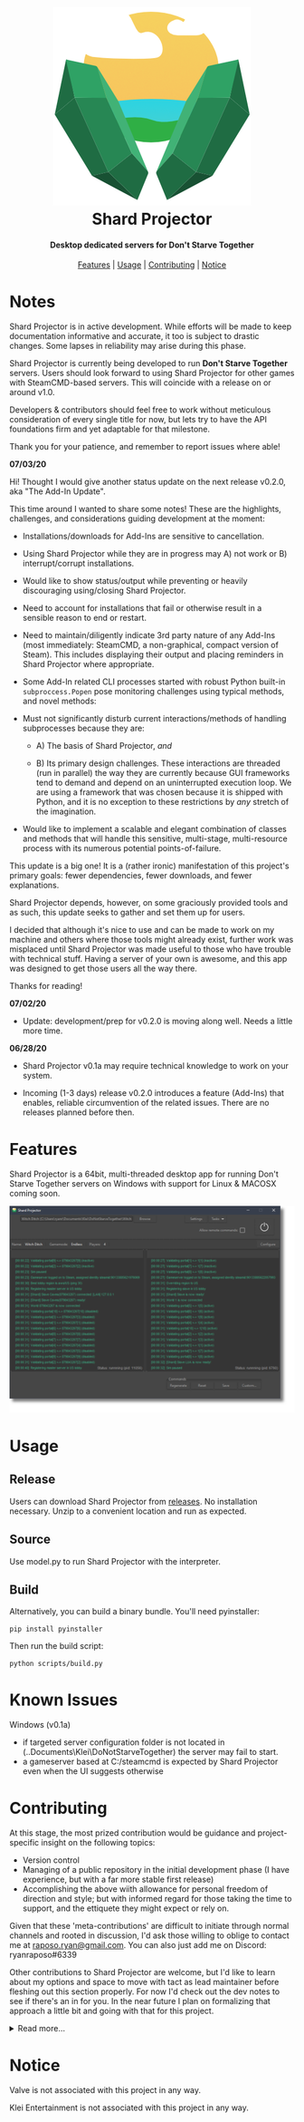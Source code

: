 <h1 align="center">
  <br>
  <a href="" rel="noopener">
  <img src="img\sp-icon-header.png"></a>
  <br>
  Shard Projector
  <br>
</h1>

<h4 align="center">Desktop dedicated servers for Don't Starve Together</h4>
<p align="center">
  <a href="#features">Features</a> | 
  <a href="#usage">Usage</a> |
  <a href="#contributing">Contributing</a> |
  <a href="#notice">Notice</a>
</p>


<!-- <a align="center">

![built-with-love](https://gist.githubusercontent.com/ryanraposo/4aad8e64cd9c91db72b1b641cce4c90b/raw/5cbddb10fed1f0bb02a8632ea83a06a325b2d9a8/built-with-love.svg) ![might-just-ship-it](img/might-just-ship-it.png)

</a> -->


# Notes

Shard Projector is in active development. While efforts will be made to keep documentation informative and accurate, it too is subject to drastic changes. Some lapses in reliability may arise during this phase.

Shard Projector is currently being developed to run **Don't Starve Together** servers. Users should look forward to using Shard Projector for other games with SteamCMD-based servers. This will coincide with a release on or around v1.0.

Developers & contributors should feel free to work without meticulous consideration of every single title for now, but lets try to have the API foundations firm and yet adaptable for that milestone.     

Thank you for your patience, and remember to report issues where able!

**07/03/20**

Hi! Thought I would give another status update on the next release v0.2.0, aka "The Add-In Update".

This time around I wanted to share some notes! These are the highlights, challenges, and considerations guiding
development at the moment:

- Installations/downloads for Add-Ins are sensitive to cancellation.

- Using Shard Projector while they are in progress may A) not work or B) interrupt/corrupt installations.

- Would like to show status/output while preventing or heavily discouraging using/closing Shard Projector.

- Need to account for installations that fail or otherwise result in a sensible reason to end or restart. 

- Need to maintain/diligently indicate 3rd party nature of any Add-Ins (most immediately: SteamCMD, a non-graphical, compact version of Steam). This includes displaying their output and placing reminders in Shard Projector where appropriate.

- Some Add-In related CLI processes started with robust Python built-in ```subproccess.Popen``` pose monitoring challenges using typical methods, and novel methods:

- Must not significantly disturb current interactions/methods of handling subprocesses because they are:
  -  A) The basis of Shard Projector, *and* 

  -  B) Its primary design challenges. These interactions are threaded (run in parallel) the way they are currently because GUI frameworks tend to demand and depend on an uninterrupted execution loop. We are using a framework that was chosen because it is shipped with Python, and it is no exception to these restrictions by *any* stretch of the imagination. 

- Would like to implement a scalable and elegant combination of classes and methods that will handle this sensitive, multi-stage, multi-resource process with its numerous potential points-of-failure.

This update is a big one! It is a (rather ironic) manifestation of this project's primary goals: fewer dependencies, fewer downloads, and fewer explanations.

Shard Projector depends, however, on some graciously provided tools and as such, this update seeks to gather and set them up for users.

I decided that although it's nice to use and can be made to work on my machine and others where those tools might already exist, further work was misplaced until Shard Projector was made useful to those who have trouble with technical stuff. Having a server of your own is awesome, and this app was designed to get those users all the way there.

Thanks for reading!

**07/02/20**

- Update: development/prep for v0.2.0 is moving along well. Needs a little more time.  

**06/28/20**

- Shard Projector v0.1a may require technical knowledge to work on your system. 

- Incoming (1-3 days) release v0.2.0 introduces a feature (Add-Ins) that enables, reliable circumvention of the related issues. There are no releases planned before then.

# Features

Shard Projector is a 64bit, multi-threaded desktop app for running Don't Starve Together servers on Windows with support for Linux & MACOSX coming soon. 

![Shard Projector](img/sp-running-preview.png)

# Usage

## Release
Users can download Shard Projector from [releases](https://github.com/ryanraposo/shard-projector/releases). No installation necessary. Unzip to a convenient location and run as expected. 

## Source
 
Use model.py to run Shard Projector with the interpreter.

## Build

Alternatively, you can build a binary bundle. You'll need pyinstaller:

```
pip install pyinstaller
```

Then run the build script:
```
python scripts/build.py
```

# Known Issues

Windows (v0.1a)
- if targeted server configuration folder is not located in (..Documents\Klei\DoNotStarveTogether) the server may fail to start.
- a gameserver based at C:/steamcmd is expected by Shard Projector even when the UI suggests otherwise

# Contributing

At this stage, the most prized contribution would be guidance and project-specific insight on the following topics:

- Version control
- Managing of a public repository in the initial development phase (I have experience, but with a far more stable first release)
- Accomplishing the above wiith allowance for personal freedom of direction and style; but with informed regard for those taking the time to support, and the ettiquete they might expect or rely on.

Given that these 'meta-contributions' are difficult to initiate through normal channels and rooted in discussion, I'd ask those willing to oblige to contact me at raposo.ryan@gmail.com. You can also just add me on Discord: ryanraposo#6339

Other contributions to Shard Projector are welcome, but I'd like to learn about my options and space to move with tact as lead maintainer before fleshing out this section properly. For now I'd check out the dev notes to see if there's an in for you. In the near future I plan on formalizing that approach a little bit and going with that for this project.

<details><summary>Read more...</summary>
<p>

It can feel hard for me to reconcile a few things with strong aspirations to work with more teams and willing contributors. And I want to, because... well it's the best! 

I've spent a lot of time solo-developing this application with head-buried and several facets of it are not "on paper" but none-the-less quite real, planned for and built around. If anyone can suggest tools or other for documenting from this vantage point for others, like mind/road-mapping made for the purpose that'd be really cool. 

I feel no reservations about keeping the front-facing control I want, but don't see similar expressed or in form on this site very often. I sometimes think that GitHub's lack of intimate messaging and other features are ok as-is, but only because if you manage on trend, contribution is so open that comments on already laboured over-work will always be enough to maintain respect for time *and* wishes. This is a neutral point and the situation suits many no matter one's take, but for this project, thats not in the cards just yet.

Shard Projector is a project very receptive to collaboration. Perhaps not easy and predictable for new, issue-targeted drop-in collaboration; but in a way that is involved and so broader in possiblity.

Your particular implementation may see red-tape on the way in, but thats just because I'd like to see what you see first. In my view, no matter how restrictive or open my style, I'm supposed to lead and account for and understand these differences as they crop up, else where would these judgements on direction come from? So please, know that your contributions are valued. If I call for pause, its because I stand to learn.

I could throw in a to-do list, but what if I want to forumulate a to-do list with someone similarly passionate, who likes whats been done so far and wants to respectfully learn the vision? I feel this all the time, and I want to signal those who relate. What I don't want, is wasted effort on the part of well-meaning, talented people on great work that ultimately doesn't mesh and so won't be included. I would rather scare a contributor away then have that happen and it be avoidable, had I represented things a little better. 

Later on, I would love to see more miscellaneous, small or clear-cut issues picked up and solved by those with only the time or ability or interest for those things, but right now, love is needed. It can be a beautiful hellscape in those source folders on occasion, but carefully planned architecture is laid out where it counts and is rolling through. As a learning project at least in part, to think of casual collaboration that I can facilitate efficiently... we're just not there yet. Not without a chat. Or five. Same for rapid development at the expense of my understanding. I have users and potential contributors to thank for patience on that, to be sure. 

A lot of this is translating to some lacking documentation, and possibly an appearance of hard-headedness. If so, it couldn't be more off the mark so to restate, this is what would mean the most to the project. This is what is possible and wanted. There are walls at a glance (no style-guide for another example) but behind a small extra step is very potentially a core position on this team. Please forgive lack of proper signage if need be and know that I would love to grow and build on this vision with anyone who'd like to co-create it. If I'm among friends, tripping for the most part and some words like these will more than sort the issue, well that'd be just fine, too.

Anyways, this stuff can nag at me a little while coding, but thats whats on the agenda if I can help it. Side-effects of "Make Repository Public" buttons, I think. Reserve judgement by all means while I get back to it :)

Thanks for reading,  
Ryan

</p>
</details>

# Notice

Valve is not associated with this project in any way. 

Klei Entertainment is not associated with this project in any way. 


